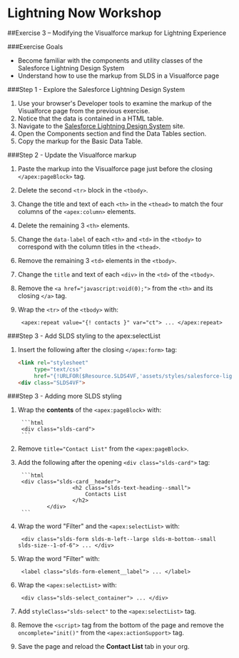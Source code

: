 # Lightning Now Workshop

##Exercise 3 – Modifying the Visualforce markup for Lightning Experience

###Exercise Goals

* Become familiar with the components and utility classes of the Salesforce Lightning Design System
* Understand how to use the markup from SLDS in a Visualforce page

###Step 1 - Explore the Salesforce Lightning Design System

1. Use your browser's Developer tools to examine the markup of the Visualforce page from the previous exercise.
2. Notice that the data is contained in a HTML table.
3. Navigate to the [Salesforce Lightning Design System](http://getslds.com) site.
4. Open the Components section and find the Data Tables section.
5. Copy the markup for the Basic Data Table.

###Step 2 - Update the Visualforce markup

1. Paste the markup into the Visualforce page just before the closing `</apex:pageBlock>` tag.
2. Delete the second `<tr>` block in the `<tbody>`.
3. Change the title and text of each `<th>` in the `<thead>` to match the four columns of the `<apex:column>` elements.
4. Delete the remaining 3 `<th>` elements.
5. Change the `data-label` of each `<th>` and `<td>` in the `<tbody>` to correspond with the column titles in the `<thead>`.
6. Remove the remaining 3 `<td>` elements in the `<tbody>`.
7. Change the `title` and text of each `<div>` in the `<td>` of the `<tbody>`.
8. Remove the `<a href="javascript:void(0);">` from the `<th>` and its closing `</a>` tag.
9. Wrap the `<tr>` of the `<tbody>` with:

		<apex:repeat value="{! contacts }" var="ct"> ... </apex:repeat>


###Step 3 - Add SLDS styling to the apex:selectList
1. Insert the following after the closing `</apex:form>` tag:

	```html
	<link rel="stylesheet" 
         type="text/css" 
         href="{!URLFOR($Resource.SLDS4VF,'assets/styles/salesforce-lightning-design-system-vf.css')}" />
    <div class="SLDS4VF">
	```

###Step 3 - Adding more SLDS styling
1. Wrap the **contents** of the `<apex:pageBlock>` with:

		```html
		<div class="slds-card">
		```
2. Remove `title="Contact List"` from the `<apex:pageBlock>`.
3. Add the following after the opening `<div class="slds-card">` tag:

		```html
		<div class="slds-card__header">                    
                        <h2 class="slds-text-heading--small">
                            Contacts List
                        </h2> 
                </div>
		```

4. Wrap the word "Filter" and the `<apex:selectList>` with:

		<div class="slds-form slds-m-left--large slds-m-bottom--small slds-size--1-of-6"> ... </div>

5. Wrap the word "Filter" with:

		<label class="slds-form-element__label"> ... </label>

6. Wrap the `<apex:selectList>` with:

		<div class="slds-select_container"> ... </div>

7. Add `styleClass="slds-select"` to the `<apex:selectList>` tag.
8. Remove the `<script>` tag from the bottom of the page and remove the `oncomplete="init()"` from the `<apex:actionSupport>` tag.
9. Save the page and reload the **Contact List** tab in your org.
